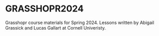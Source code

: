 # GRASSHOPR2024
Grasshopr course materials for Spring 2024. Lessons written by Abigail Grassick and Lucas Gallart at Cornell Univeristy.
